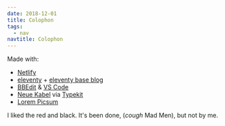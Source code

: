 ```yaml
---
date: 2018-12-01
title: Colophon
tags:
  - nav
navtitle: Colophon
---
```



Made with:

- [Netlify][]
- [eleventy][Eleventy] + [eleventy base blog][]
- [BBEdit][] & [VS Code]
- [Neue Kabel][kabel] via [Typekit][]
- [Lorem Picsum][]

I liked the red and black. It's been done,
(_cough_ Mad Men),
but not by me.


[VS Code]: https://code.visualstudio.com/
[BBEdit]: https://www.barebones.com/products/bbedit/
[Eleventy]: https://www.11ty.io/
[eleventy base blog]: https://github.com/11ty/eleventy-base-blog
[Netlify]: https://netlify.com
[Typekit]: https://typekit.com
[kabel]: https://www.monotype.com/resources/font-stories/neue-kabel-reshaping-a-lost-classic/
[Lorem Picsum]: https://picsum.photos/
